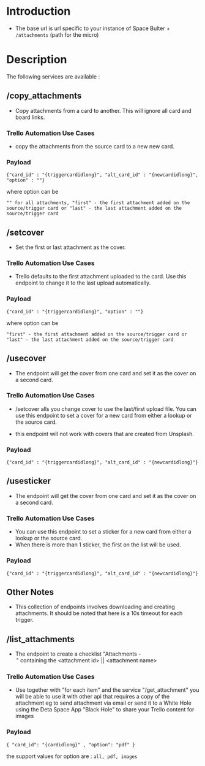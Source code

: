 # Introduction

- The base url is url specific to your instance of Space Bulter + `/attachments` (path for the micro)

# Description

The following services are available :

## /copy_attachments

- Copy attachments from a card to another. This will ignore all card and board links.


### Trello Automation Use Cases

- copy the attachments from the source card to a new new card.

### Payload

`{"card_id" : "{triggercardidlong}", "alt_card_id" : "{newcardidlong}", "option" : ""}`

where option can be

`"" for all attachments,
"first" - the first attachment added on the source/trigger card or
"last" - the last attachment added on the source/trigger card`


## /setcover

- Set the first or last attachment as the cover.

### Trello Automation Use Cases

- Trello defaults to the first attachment uploaded to the card. Use this endpoint to change it to the last upload automatically.

### Payload

`{"card_id" : "{triggercardidlong}", "option" : ""}`

where option can be

`
"first" - the first attachment added on the source/trigger card or
"last" - the last attachment added on the source/trigger card
`


## /usecover

- The endpoint will get the cover from one card and set it as the cover on a second card.

### Trello Automation Use Cases

- /setcover alls you change cover to use the last/first upload file. You can use this endpoint to set a cover for a new card from either a lookup or the source card.

- this endpoint will not work with covers that are created from Unsplash.

### Payload

`{"card_id" : "{triggercardidlong}", "alt_card_id" : "{newcardidlong}"}`


## /usesticker

- The endpoint will get the cover from one card and set it as the cover on a second card.

### Trello Automation Use Cases

- You can use this endpoint to set a sticker for a new card from either a lookup or the source card.
- When there is more than 1 sticker, the first on the list will be used.

### Payload

`{"card_id" : "{triggercardidlong}", "alt_card_id" : "{newcardidlong}"}`

## Other Notes
- This collection of endpoints involves downloading and creating attachments. It should be noted that here is a 10s timeout for each trigger.


## /list_attachments

- The endpoint to create a checklist "Attachments - <option>" containing the `<attachment id> || <attachment name>`

### Trello Automation Use Cases

- Use together with "for each item" and the service "/get_attachment" you will be able to use it with other api that requires a copy of the attachment eg to send attachment via email or send it to a White Hole using the Deta Space App "Black Hole" to share your Trello content for images

### Payload
`{ "card_id": "{cardidlong}" , "option": "pdf" }`

the support values for option are : `all, pdf, images`
